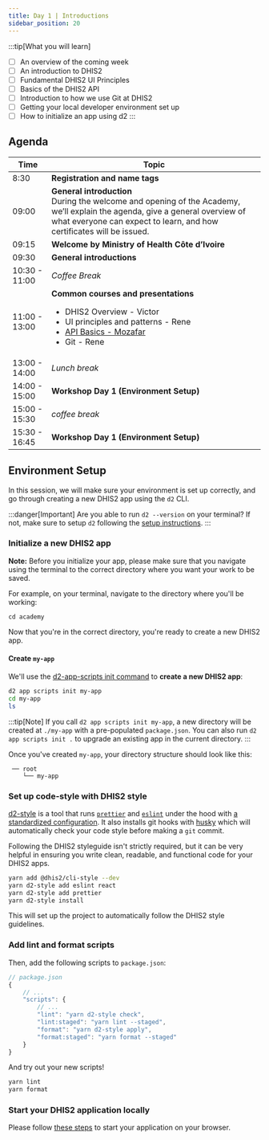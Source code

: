 ```yaml
---
title: Day 1 | Introductions
sidebar_position: 20
---
```


:::tip[What you will learn]
- [ ] An overview of the coming week
- [ ] An introduction to DHIS2
- [ ] Fundamental DHIS2 UI Principles
- [ ] Basics of the DHIS2 API
- [ ] Introduction to how we use Git at DHIS2
- [ ] Getting your local developer environment set up
- [ ] How to initialize an app using d2
:::

## Agenda
| Time          | Topic                                                                                                                                                                                                    |
| ------------- | -------------------------------------------------------------------------------------------------------------------------------------------------------------------------------------------------------- |
| 8:30          | **Registration and name tags**                                                                                                                                                                           |
| 09:00         | **General introduction**<br/>During the welcome and opening of the Academy, we’ll explain the agenda, give a general overview of what everyone can expect to learn, and how certificates will be issued. |
| 09:15         | **Welcome by Ministry of Health Côte d’Ivoire**                                                                                                                                                           |
| 09:30         | **General introductions**                                                                                                                                                                                |
| 10:30 - 11:00 | _Coffee Break_                                                                                                                                                                                           |
| 11:00 - 13:00 | **Common courses and presentations**<br/><ul><li>DHIS2 Overview - Victor</li><li>UI principles and patterns - Rene</li><li>[API Basics - Mozafar](https://docs.google.com/presentation/d/150mn6WJy7Qcy5DeAd5bbTughn6sqkMWh0dJfYHCBmR4/edit#slide=id.p1)</li><li>Git - Rene</li></ul>                   |
| 13:00 - 14:00 | _Lunch break_                                                                                                                                                                                            |
| 14:00 - 15:00 | **Workshop Day 1 (Environment Setup)**                                                                                                                                                                   |
| 15:00 - 15:30 | _coffee break_                                                                                                                                                                                            |  |
| 15:30 - 16:45 | **Workshop Day 1 (Environment Setup)**                                                                                                                                                                   |

## Environment Setup

In this session, we will make sure your environment is set up correctly, and go through creating a new DHIS2 app using the `d2` CLI. 

:::danger[Important]
Are you able to run `d2 --version` on your terminal? If not, make sure to setup `d2` following the [setup instructions](../before-academy/environment-setup.md).
:::

### Initialize a new DHIS2 app

**Note:** Before you initialize your app, please make sure that you navigate using the terminal to the correct directory where you want your work to be saved.

For example, on your terminal, navigate to the directory where you'll be working:

```
cd academy
```

Now that you're in the correct directory, you're ready to create a new DHIS2 app.

#### Create `my-app`

We'll use the [d2-app-scripts init command](https://platform.dhis2.nu/#/scripts/init) to **create a new DHIS2 app**:

```sh
d2 app scripts init my-app
cd my-app
ls
```

:::tip[Note]
If you call `d2 app scripts init my-app`, a new directory will be created at `./my-app` with a pre-populated `package.json`.  You can also run `d2 app scripts init .` to upgrade an existing app in the current directory.
:::

Once you've created `my-app`, your directory structure should look like this:

```
 ── root
    └── my-app
```

### Set up code-style with DHIS2 style

[d2-style](https://cli-style.dhis2.nu/) is a tool that runs [`prettier`](https://prettier.io/) and [`eslint`](https://eslint.org) under the hood with [a standardized configuration](https://github.com/dhis2/cli-style/tree/master/config/js).  It also installs git hooks with [husky](https://github.com/typicode/husky) which will automatically check your code style before making a `git` commit.

Following the DHIS2 styleguide isn't strictly required, but it can be very helpful in ensuring you write clean, readable, and functional code for your DHIS2 apps.

```sh
yarn add @dhis2/cli-style --dev
yarn d2-style add eslint react
yarn d2-style add prettier
yarn d2-style install
```

This will set up the project to automatically follow the DHIS2 style guidelines.

### Add lint and format scripts

Then, add the following scripts to `package.json`:

```js
// package.json
{
    // ...
    "scripts": {
        // ...
        "lint": "yarn d2-style check",
        "lint:staged": "yarn lint --staged",
        "format": "yarn d2-style apply",
        "format:staged": "yarn format --staged"
    }
}
```

And try out your new scripts!

```sh
yarn lint
yarn format
```
### Start your DHIS2 application locally

Please follow [these steps](../resources/set_up_fork.md#start-your-dhis2-application-locally) to start your application on your browser.
